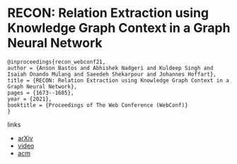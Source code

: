 # RECON: Relation Extraction using Knowledge Graph Context in a Graph Neural Network

```
@inproceedings{recon_webconf21,
author = {Anson Bastos and Abhishek Nadgeri and Kuldeep Singh and Isaiah Onando Mulang and Saeedeh Shekarpour and Johannes Hoffart},
title = {RECON: Relation Extraction using Knowledge Graph Context in a Graph Neural Network},
pages = {1673--1685},
year = {2021},
booktitle = {Proceedings of The Web Conference (WebConf)}
}
```

links
- [arXiv](https://arxiv.org/abs/2009.08694)
- [video](https://www.youtube.com/watch?v=ZKwYitIkSOE)
- [acm](https://dl.acm.org/doi/10.1145/3442381.3449917)